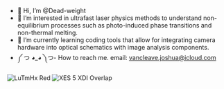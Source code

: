 - 👋 Hi, I’m @Dead-weight
- 👀 I’m interested in ultrafast laser physics methods to understand non-equilibrium processes such as photo-induced phase transitions and non-thermal melting.
- 🌱 I’m currently learning coding tools that allow for integrating camera hardware into optical schematics with image analysis components. 
- ༼ つ ◕_◕ ༽つ- How to reach me. email: vancleave.joshua@icloud.com
<!---
Dead-weight/Dead-weight is a ✨ special ✨ repository because its `README.md` (this file) appears on your GitHub profile.
You can click the Preview link to take a look at your changes.
--->
![LuTmHx Red](https://github.com/Dead-weight/Dead-weight/assets/151807915/048a0780-7c75-43a4-ad26-498fe4c3dbb4)
![XES 5 XDI Overlap](https://github.com/Dead-weight/Dead-weight/assets/151807915/2cc83175-5578-4763-8167-f007472f2147)

